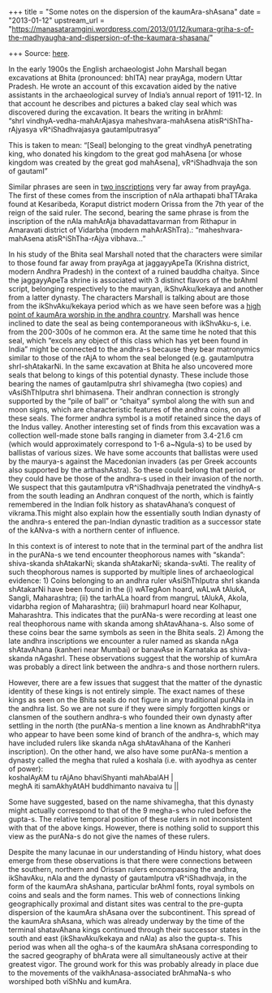 +++
title = "Some notes on the dispersion of the kaumAra-shAsana"
date = "2013-01-12"
upstream_url = "https://manasataramgini.wordpress.com/2013/01/12/kumara-griha-s-of-the-madhyaugha-and-dispersion-of-the-kaumara-shasana/"

+++
Source: [here](https://manasataramgini.wordpress.com/2013/01/12/kumara-griha-s-of-the-madhyaugha-and-dispersion-of-the-kaumara-shasana/).

In the early 1900s the English archaeologist John Marshall began
excavations at Bhita (pronounced: bhITA) near prayAga, modern Uttar
Pradesh. He wrote an account of this excavation aided by the native
assistants in the archaeological survey of India’s annual report of
1911-12. In that account he describes and pictures a baked clay seal
which was discovered during the excavation. It bears the writing in
brAhmI:  
“shrI vindhyA-vedha-mahArAjasya maheshvara-mahAsena
atisR^iShTha-rAjyasya vR^iShadhvajasya gautamIputrasya”

This is taken to mean: “\[Seal\] belonging to the great vindhyA
penetrating king, who donated his kingdom to the great god mahAsena \[or
whose kingdom was created by the great god mahAsena\], vR^iShadhvaja the
son of gautamI”

Similar phrases are seen in [two
inscriptions](https://manasataramgini.wordpress.com/2005/10/28/royal-kumara-worshippers/)
very far away from prayAga. The first of these comes from the
inscription of nAla arthapati bhaTTAraka found at Kesaribeda, Koraput
district modern Orissa from the 7th year of the reign of the said ruler.
The second, bearing the same phrase is from the inscription of the nAla
mahArAja bhavadattavarman from Rithapur in Amaravati district of
Vidarbha (modern mahArAShTra).: “maheshvara-mahAsena atisR^iShTha-rAjya
vibhava…”

In his study of the Bhita seal Marshall noted that the characters were
similar to those found far away from prayAga at jaggayyApeTa (Krishna
district, modern Andhra Pradesh) in the context of a ruined bauddha
chaitya. Since the jaggayyApeTa shrine is associated with 3 distinct
flavors of the brAhmI script, belonging respectively to the mauryan,
ikShvAku/kekaya and another from a latter dynasty. The characters
Marshall is talking about are those from the ikShvAku/kekaya period
which as we have seen before was a [high point of kaumAra worship in the
andhra
country](https://manasataramgini.wordpress.com/2007/03/14/the-southern-kekaya-s/).
Marshall was hence inclined to date the seal as being contemporaneous
with ikShvAku-s, i.e. from the 200-300s of he common era. At the same
time he noted that this seal, which “excels any object of this class
which has yet been found in India” might be connected to the andhra-s
because they bear matronymics similar to those of the rAjA to whom the
seal belonged (e.g. gautamIputra shrI-shAtakarNi. In the same excavation
at Bhita he also uncovered more seals that belong to kings of this
potential dynasty. These include those bearing the names of gautamIputra
shrI shivamegha (two copies) and vAsiShThIputra shrI bhimasena. Their
andhran connection is strongly supported by the “pile of ball” or
“chaitya” symbol along the with sun and moon signs, which are
characteristic features of the andhra coins, on all these seals. The
former andhra symbol is a motif retained since the days of the Indus
valley. Another interesting set of finds from this excavation was a
collection well-made stone balls ranging in diameter from 3.4-21.6 cm
(which would approximately correspond to 1-6 a\~Ngula-s) to be used by
ballistas of various sizes. We have some accounts that ballistas were
used by the maurya-s against the Macedonian invaders (as per Greek
accounts also supported by the arthashAstra). So these could belong that
period or they could have be those of the andhra-s used in their
invasion of the north. We suspect that this gautamIputra vR^iShadhvaja
penetrated the vindhyA-s from the south leading an Andhran conquest of
the north, which is faintly remembered in the Indian folk history as
shatavAhana’s conquest of vikrama.This might also explain how the
essentially south Indian dynasty of the andhra-s entered the pan-Indian
dynastic tradition as a successor state of the kANva-s with a northern
center of influence.

In this context is of interest to note that in the terminal part of the
andhra list in the purANa-s we tend encounter theophorous names with
“skanda”: shiva-skanda shAtakarNi; skanda shAtakarNi; skanda-svAti. The
reality of such theophorous names is supported by multiple lines of
archaeological evidence: 1) Coins belonging to an andhra ruler
vAsiShThIputra shrI skanda shAtakarNi have been found in the (i)
wATegAon hoard, wALwA tAlukA, Sangli, Maharashtra; (ii) the tarhALa
hoard from mangruL tAlukA, Akola, vidarbha region of Maharashtra; (iii)
brahmapurI hoard near Kolhapur, Maharashtra. This indicates that the
purANa-s were recording at least one real theophorous name with skanda
among shAtavAhana-s. Also some of these coins bear the same symbols as
seen in the Bhita seals. 2) Among the late andhra inscriptions we
encounter a ruler named as skanda nAga shAtavAhana (kanheri near Mumbai)
or banavAse in Karnataka as shiva-skanda nAgashrI. These observations
suggest that the worship of kumAra was probably a direct link between
the andhra-s and those northern rulers.

However, there are a few issues that suggest that the matter of the
dynastic identity of these kings is not entirely simple. The exact names
of these kings as seen on the Bhita seals do not figure in any
traditional purANa in the andhra list. So we are not sure if they were
simply forgotten kings or clansmen of the southern andhra-s who founded
their own dynasty after settling in the north (the purANa-s mention a
line known as AndhrabhR^itya who appear to have been some kind of branch
of the andhra-s, which may have included rulers like skanda nAga
shAtavAhana of the Kanheri inscription). On the other hand, we also have
some purANa-s mention a dynasty called the megha that ruled a koshala
(i.e. with ayodhya as center of power):  
koshalAyAM tu rAjAno bhaviShyanti mahAbalAH \|  
meghA iti samAkhyAtAH buddhimanto navaiva tu \|\|

Some have suggested, based on the name shivamegha, that this dynasty
might actually correspond to that of the 9 megha-s who ruled before the
gupta-s. The relative temporal position of these rulers in not
inconsistent with that of the above kings. However, there is nothing
solid to support this view as the purANa-s do not give the names of
these rulers.

Despite the many lacunae in our understanding of Hindu history, what
does emerge from these observations is that there were connections
between the southern, northern and Orissan rulers encompassing the
andhra, ikShavAku, nAla and the dynasty of gautamIputra vR^iShadhvaja,
in the form of the kaumAra shAshana, particular brAhmI fonts, royal
symbols on coins and seals and the form names. This web of connections
linking geographically proximal and distant sites was central to the
pre-gupta dispersion of the kaumAra shAsana over the subcontinent. This
spread of the kaumAra shAsana, which was already underway by the time of
the terminal shatavAhana kings continued through their successor states
in the south and east (ikShavAku/kekaya and nAla) as also the gupta-s.
This period was when all the ogha-s of the kaumAra shAsana corresponding
to the sacred geography of bhArata were all simultaneously active at
their greatest vigor. The ground work for this was probably already in
place due to the movements of the vaikhAnasa-associated brAhmaNa-s who
worshiped both viShNu and kumAra.

